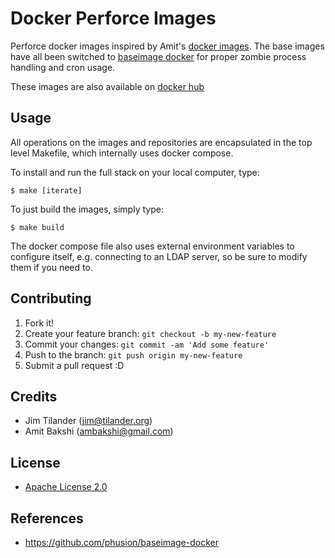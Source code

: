 # Docker Perforce Images

Perforce docker images inspired by Amit's [docker images](https://github.com/ambakshi/docker-perforce). The base images have all been switched to [baseimage docker](https://github.com/phusion/baseimage-docker) for proper zombie process handling and cron usage. 


These images are also available on [docker hub](https://hub.docker.com/r/jtilander/)


## Usage

All operations on the images and repositories are encapsulated in the top level Makefile, which internally uses docker compose.

To install and run the full stack on your local computer, type:

    $ make [iterate]

To just build the images, simply type:

    $ make build


The docker compose file also uses external environment variables to configure itself, e.g. connecting to an LDAP server, so be sure to modify them if you need to.



## Contributing

1. Fork it!
2. Create your feature branch: `git checkout -b my-new-feature`
3. Commit your changes: `git commit -am 'Add some feature'`
4. Push to the branch: `git push origin my-new-feature`
5. Submit a pull request :D


## Credits

- Jim Tilander (jim@tilander.org)
- Amit Bakshi (ambakshi@gmail.com)

## License

- [Apache License 2.0](http://www.apache.org/licenses/LICENSE-2.0)


## References

  * https://github.com/phusion/baseimage-docker

